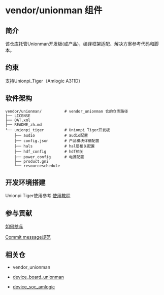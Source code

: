 # vendor/unionman 组件

## 简介

该仓库托管Unionman开发板(或产品)，编译框架适配、解决方案参考代码和脚本。

## 约束

支持Unionpi_Tiger（Amlogic A311D）

## 软件架构

```
vendor/unionman/          # vendor_unionman 仓的仓库路径
├── LICENSE
├── OAT.xml
├── README_zh.md
└── unionpi_tiger         # Unionpi Tiger开发板
    ├── audio             # audio配置
    ├── config.json       # 产品模块详细配置
    ├── hals              # hal层相关配置
    ├── hdf_config        # hdf相关
    ├── power_config      # 电源配置
    ├── product.gni
    └── resourceschedule
```

## 开发环境搭建

Unionpi Tiger使用参考 [使用教程](https://gitee.com/openharmony-sig/device_board_unionman/blob/master/a311d/README_zh.md)

## 参与贡献

[如何参与](https://gitee.com/openharmony/docs/blob/HEAD/zh-cn/contribute/%E5%8F%82%E4%B8%8E%E8%B4%A1%E7%8C%AE.md)

[Commit message规范](https://gitee.com/openharmony/device_qemu/wikis/Commit%20message%E8%A7%84%E8%8C%83?sort_id=4042860)

## 相关仓

- vendor_unionman

- [device_board_unionman](https://gitee.com/openharmony-sig/device_board_unionman)

- [device_soc_amlogic](https://gitee.com/openharmony-sig/device_soc_amlogic)
